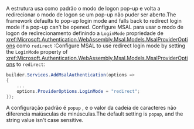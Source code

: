 <span data-ttu-id="e7843-101">A estrutura usa como padrão o modo de logon pop-up e volta a redirecionar o modo de logon se um pop-up não puder ser aberto.</span><span class="sxs-lookup"><span data-stu-id="e7843-101">The framework defaults to pop-up login mode and falls back to redirect login mode if a pop-up can't be opened.</span></span> <span data-ttu-id="e7843-102">Configure MSAL para usar o modo de logon de redirecionamento definindo a `LoginMode` propriedade de <xref:Microsoft.Authentication.WebAssembly.Msal.Models.MsalProviderOptions> como `redirect` :</span><span class="sxs-lookup"><span data-stu-id="e7843-102">Configure MSAL to use redirect login mode by setting the `LoginMode` property of <xref:Microsoft.Authentication.WebAssembly.Msal.Models.MsalProviderOptions> to `redirect`:</span></span>

```csharp
builder.Services.AddMsalAuthentication(options =>
{
    ...
    options.ProviderOptions.LoginMode = "redirect";
});
```

<span data-ttu-id="e7843-103">A configuração padrão é `popup` , e o valor da cadeia de caracteres não diferencia maiúsculas de minúsculas.</span><span class="sxs-lookup"><span data-stu-id="e7843-103">The default setting is `popup`, and the string value isn't case sensitive.</span></span>
